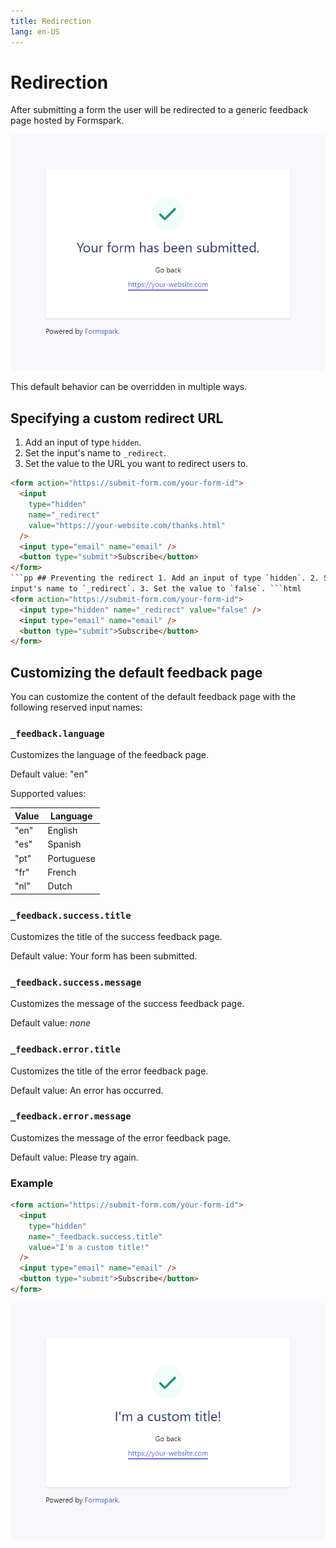 ```yaml
---
title: Redirection
lang: en-US
---
```


# Redirection

After submitting a form the user will be redirected to a generic feedback page hosted by Formspark.

![Feedback OK](../.vuepress/public/feedback-ok.png)

This default behavior can be overridden in multiple ways.

## Specifying a custom redirect URL

1. Add an input of type `hidden`.
2. Set the input's name to `_redirect`.
3. Set the value to the URL you want to redirect users to.

````html
<form action="https://submit-form.com/your-form-id">
  <input
    type="hidden"
    name="_redirect"
    value="https://your-website.com/thanks.html"
  />
  <input type="email" name="email" />
  <button type="submit">Subscribe</button>
</form>
```pp ## Preventing the redirect 1. Add an input of type `hidden`. 2. Set the
input's name to `_redirect`. 3. Set the value to `false`. ```html
<form action="https://submit-form.com/your-form-id">
  <input type="hidden" name="_redirect" value="false" />
  <input type="email" name="email" />
  <button type="submit">Subscribe</button>
</form>
````

## Customizing the default feedback page

You can customize the content of the default feedback page with the following reserved input names:

### `_feedback.language`

Customizes the language of the feedback page.

Default value: "en"

Supported values:

| Value | Language   |
| ----- | ---------- |
| "en"  | English    |
| "es"  | Spanish    |
| "pt"  | Portuguese |
| "fr"  | French     |
| "nl"  | Dutch      |

### `_feedback.success.title`

Customizes the title of the success feedback page.

Default value: Your form has been submitted.

### `_feedback.success.message`

Customizes the message of the success feedback page.

Default value: _none_

### `_feedback.error.title`

Customizes the title of the error feedback page.

Default value: An error has occurred.

### `_feedback.error.message`

Customizes the message of the error feedback page.

Default value: Please try again.

### Example

```html
<form action="https://submit-form.com/your-form-id">
  <input
    type="hidden"
    name="_feedback.success.title"
    value="I'm a custom title!"
  />
  <input type="email" name="email" />
  <button type="submit">Subscribe</button>
</form>
```

![Feedback OK custom title](../.vuepress/public/feedback-ok-custom-title.png)
